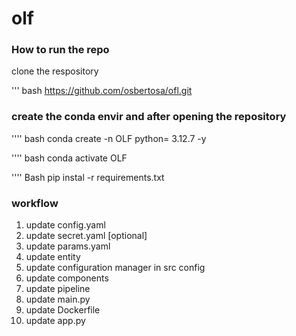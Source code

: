 
# olf

### How to run the repo


clone the respository 

''' bash 
https://github.com/osbertosa/ofl.git

###  create the conda envir and after opening the repository 
'''' bash 
conda create -n OLF python= 3.12.7 -y 

'''' bash 
conda activate OLF

'''' Bash 
pip instal -r requirements.txt 

### workflow

1. update config.yaml
2. update secret.yaml [optional]
3. update params.yaml
4. update entity
5. update configuration manager in src config
6. update components
7. update pipeline
8. update main.py 
9. update Dockerfile
10. update app.py

